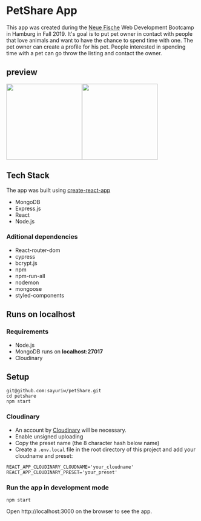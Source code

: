 # PetShare App

This app was created during the [Neue Fische](https://www.neuefische.de/) Web Development Bootcamp in Hamburg in Fall 2019. It's goal is to put pet owner in contact with people that love animals and want to have the chance to spend time with one. The pet owner can create a profile for his pet. People interested in spending time with a pet can go throw the listing and contact the owner. 

## preview
<img src="https://res.cloudinary.com/petshare-de/image/upload/v1572294309/localhost_3000__iPhone_6_7_8_y979j5.png" width='200px'/><img src="https://res.cloudinary.com/petshare-de/image/upload/v1572294288/localhost_3000__iPhone_6_7_8_1_pqagbo.png" width='200px'/>



## Tech Stack

The app was built using [create-react-app](https://github.com/facebook/create-react-app)

- MongoDB
- Express.js
- React
- Node.js

### Aditional dependencies

- React-router-dom
- cypress
- bcrypt.js
- npm
- npm-run-all
- nodemon
- mongoose
- styled-components

## Runs on localhost

### Requirements

- Node.js
- MongoDB runs on **localhost:27017**
- Cloudinary

## Setup

``git@github.com:sayuriw/petShare.git``<br/>
``cd petshare``<br/>
``npm start``

### Cloudinary

- An account by [Cloudinary](https://cloudinary.com) will be necessary.
- Enable unsigned uploading
- Copy the preset name (the 8 character hash below name)
- Create a `.env.local` file in the root directory of this project and add your cloudname and preset:
```
REACT_APP_CLOUDINARY_CLOUDNAME='your_cloudname'
REACT_APP_CLOUDINARY_PRESET='your_preset'
```

### Run the app in development mode

`npm start`

Open http://localhost:3000 on the browser to see the app. 
